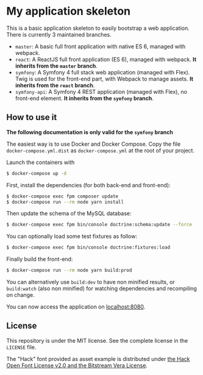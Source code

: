 # My application skeleton

This is a basic application skeleton to easily bootstrap a web application. There is currently 3 maintained branches.

- `master`: A basic full front application with native ES 6, managed with webpack.
- `react`: A ReactJS full front application (ES 6), managed with webpack.
  **It inherits from the `master` branch**.
- `symfony`: A Symfony 4 full stack web application (managed with Flex). Twig is used for the front-end part, with Webpack to manage assets.
  **It inherits from the `react` branch**.
- `symfony-api`: A Symfony 4 REST application (managed with Flex), no front-end element.
  **It inherits from the `symfony` branch**.

## How to use it

**The following documentation is only valid for the `symfony` branch**

The easiest way is to use Docker and Docker Compose. Copy the file `docker-compose.yml.dist` as `docker-compose.yml` at the root of your project.

Launch the containers with
```bash
$ docker-compose up -d
```

First, install the dependencies (for both back-end and front-end):
```bash
$ docker-compose exec fpm composer update
$ docker-compose run --rm node yarn install
```

Then update the schema of the MySQL database:
```bash
$ docker-compose exec fpm bin/console doctrine:schema:update --force
```

You can optionally load some test fixtures as follow:
```bash
$ docker-compose exec fpm bin/console doctrine:fixtures:load
```

Finally build the front-end:
```bash
$ docker-compose run --rm node yarn build:prod
```

You can alternatively use `build:dev` to have non minified results, or `build:watch` (also non minified) for watching dependencies and recompiling on change.

You can now access the application on [localhost:8080](http://localhost:8080).

## License

This repository is under the MIT license. See the complete license in the `LICENSE` file.

The "Hack" font provided as asset example is distributed under [the Hack Open Font License v2.0 and the Bitstream Vera License](https://github.com/chrissimpkins/Hack/blob/master/LICENSE.md).
